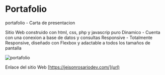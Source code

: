 # Portafolio
portafolio - Carta de presentacion


Sitio Web construido con html, css, php y javascrip puro
Dinamico - Cuenta con una conexion a base de datos y consultas
Responsive - Totalmente Responsive, diseñado con Flexbox y adactable a todos los tamaños de pantalla

![portafolio](https://user-images.githubusercontent.com/96961824/217219234-0c003ad9-2e61-457e-994b-e89038133ac4.PNG)

Enlace del sitio Web [https://jeisonrosariodev.com/](url)
